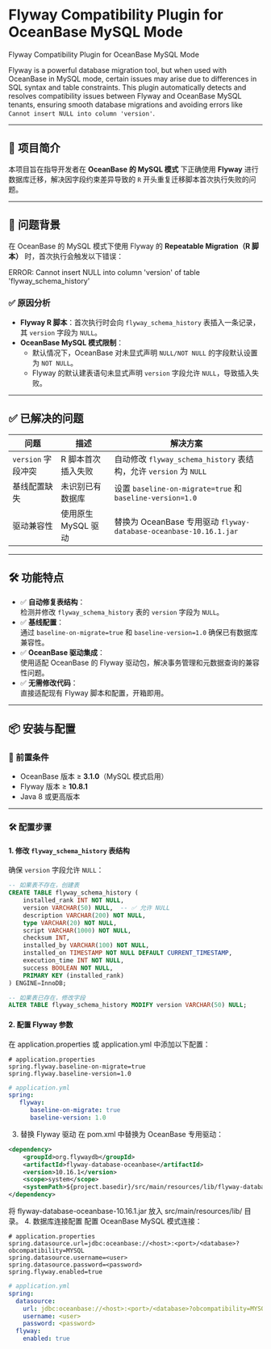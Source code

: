 # Flyway Compatibility Plugin for OceanBase MySQL Mode

Flyway Compatibility Plugin for OceanBase MySQL Mode

Flyway is a powerful database migration tool, but when used with OceanBase in MySQL mode, certain issues may arise due to differences in SQL syntax and table constraints. This plugin automatically detects and resolves compatibility issues between Flyway and OceanBase MySQL tenants, ensuring smooth database migrations and avoiding errors like `Cannot insert NULL into column 'version'`.

---

## 🧩 项目简介

本项目旨在指导开发者在 **OceanBase 的 MySQL 模式** 下正确使用 **Flyway** 进行数据库迁移，解决因字段约束差异导致的 `R` 开头重复迁移脚本首次执行失败的问题。

---

## 🚨 问题背景

在 OceanBase 的 MySQL 模式下使用 Flyway 的 **Repeatable Migration（R 脚本）** 时，首次执行会触发以下错误：

ERROR: Cannot insert NULL into column 'version' of table 'flyway_schema_history'

### ✅ 原因分析

- **Flyway R 脚本**：首次执行时会向 `flyway_schema_history` 表插入一条记录，其 `version` 字段为 `NULL`。
- **OceanBase MySQL 模式限制**：
   - 默认情况下，OceanBase 对未显式声明 `NULL/NOT NULL` 的字段默认设置为 `NOT NULL`。
   - Flyway 的默认建表语句未显式声明 `version` 字段允许 `NULL`，导致插入失败。

---

## ✅ 已解决的问题

| 问题 | 描述 | 解决方案 |
|------|------|----------|
| `version` 字段冲突 | R 脚本首次插入失败 | 自动修改 `flyway_schema_history` 表结构，允许 `version` 为 `NULL` |
| 基线配置缺失 | 未识别已有数据库 | 设置 `baseline-on-migrate=true` 和 `baseline-version=1.0` |
| 驱动兼容性 | 使用原生 MySQL 驱动 | 替换为 OceanBase 专用驱动 `flyway-database-oceanbase-10.16.1.jar` |

---

## 🛠️ 功能特点

- ✅ **自动修复表结构**：  
  检测并修改 `flyway_schema_history` 表的 `version` 字段为 `NULL`。
- ✅ **基线配置**：  
  通过 `baseline-on-migrate=true` 和 `baseline-version=1.0` 确保已有数据库兼容性。
- ✅ **OceanBase 驱动集成**：  
  使用适配 OceanBase 的 Flyway 驱动包，解决事务管理和元数据查询的兼容性问题。
- ✅ **无需修改代码**：  
  直接适配现有 Flyway 脚本和配置，开箱即用。

---

## 📦 安装与配置

### 📌 前置条件

- OceanBase 版本 ≥ **3.1.0**（MySQL 模式启用）
- Flyway 版本 ≥ **10.8.1**
- Java 8 或更高版本

---

### 🛠️ 配置步骤

#### 1. 修改 `flyway_schema_history` 表结构

确保 `version` 字段允许 `NULL`：

```sql
-- 如果表不存在，创建表
CREATE TABLE flyway_schema_history (
    installed_rank INT NOT NULL,
    version VARCHAR(50) NULL,  -- ✅ 允许 NULL
    description VARCHAR(200) NOT NULL,
    type VARCHAR(20) NOT NULL,
    script VARCHAR(1000) NOT NULL,
    checksum INT,
    installed_by VARCHAR(100) NOT NULL,
    installed_on TIMESTAMP NOT NULL DEFAULT CURRENT_TIMESTAMP,
    execution_time INT NOT NULL,
    success BOOLEAN NOT NULL,
    PRIMARY KEY (installed_rank)
) ENGINE=InnoDB;

-- 如果表已存在，修改字段
ALTER TABLE flyway_schema_history MODIFY version VARCHAR(50) NULL;
```
#### 2. 配置 Flyway 参数
在 application.properties 或 application.yml 中添加以下配置：
```properties
# application.properties
spring.flyway.baseline-on-migrate=true
spring.flyway.baseline-version=1.0
```
```yaml
# application.yml
spring:
   flyway:
      baseline-on-migrate: true
      baseline-version: 1.0
```
3. 替换 Flyway 驱动
   在 pom.xml 中替换为 OceanBase 专用驱动：
```xml
<dependency>
    <groupId>org.flywaydb</groupId>
    <artifactId>flyway-database-oceanbase</artifactId>
    <version>10.16.1</version>
    <scope>system</scope>
    <systemPath>${project.basedir}/src/main/resources/lib/flyway-database-oceanbase-10.16.1.jar</systemPath>
</dependency>
```
将 flyway-database-oceanbase-10.16.1.jar 放入 src/main/resources/lib/ 目录。
4. 数据库连接配置
   配置 OceanBase MySQL 模式连接：
```properties
# application.properties
spring.datasource.url=jdbc:oceanbase://<host>:<port>/<database>?obcompatibility=MYSQL
spring.datasource.username=<user>
spring.datasource.password=<password>
spring.flyway.enabled=true
```
```yaml
# application.yml
spring:
  datasource:
    url: jdbc:oceanbase://<host>:<port>/<database>?obcompatibility=MYSQL
    username: <user>
    password: <password>
  flyway:
    enabled: true
```

